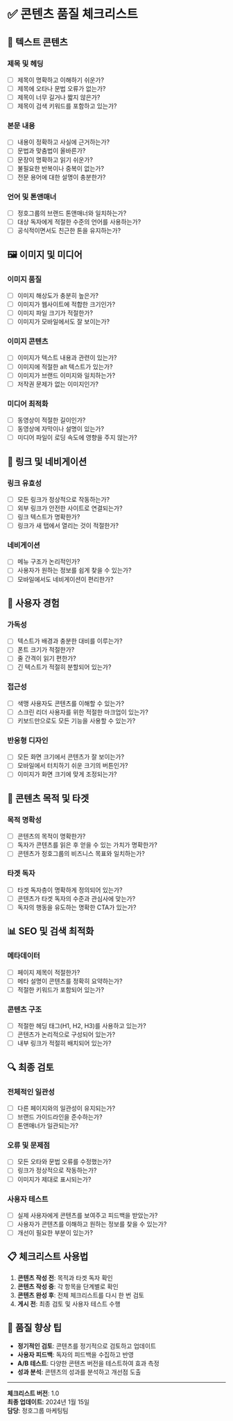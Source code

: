 # ✅ 콘텐츠 품질 체크리스트

## 📝 텍스트 콘텐츠

### 제목 및 헤딩
- [ ] 제목이 명확하고 이해하기 쉬운가?
- [ ] 제목에 오타나 문법 오류가 없는가?
- [ ] 제목이 너무 길거나 짧지 않은가?
- [ ] 제목이 검색 키워드를 포함하고 있는가?

### 본문 내용
- [ ] 내용이 정확하고 사실에 근거하는가?
- [ ] 문법과 맞춤법이 올바른가?
- [ ] 문장이 명확하고 읽기 쉬운가?
- [ ] 불필요한 반복이나 중복이 없는가?
- [ ] 전문 용어에 대한 설명이 충분한가?

### 언어 및 톤앤매너
- [ ] 정호그룹의 브랜드 톤앤매너와 일치하는가?
- [ ] 대상 독자에게 적절한 수준의 언어를 사용하는가?
- [ ] 공식적이면서도 친근한 톤을 유지하는가?

## 🖼️ 이미지 및 미디어

### 이미지 품질
- [ ] 이미지 해상도가 충분히 높은가?
- [ ] 이미지가 웹사이트에 적합한 크기인가?
- [ ] 이미지 파일 크기가 적절한가?
- [ ] 이미지가 모바일에서도 잘 보이는가?

### 이미지 콘텐츠
- [ ] 이미지가 텍스트 내용과 관련이 있는가?
- [ ] 이미지에 적절한 alt 텍스트가 있는가?
- [ ] 이미지가 브랜드 이미지와 일치하는가?
- [ ] 저작권 문제가 없는 이미지인가?

### 미디어 최적화
- [ ] 동영상이 적절한 길이인가?
- [ ] 동영상에 자막이나 설명이 있는가?
- [ ] 미디어 파일이 로딩 속도에 영향을 주지 않는가?

## 🔗 링크 및 네비게이션

### 링크 유효성
- [ ] 모든 링크가 정상적으로 작동하는가?
- [ ] 외부 링크가 안전한 사이트로 연결되는가?
- [ ] 링크 텍스트가 명확한가?
- [ ] 링크가 새 탭에서 열리는 것이 적절한가?

### 네비게이션
- [ ] 메뉴 구조가 논리적인가?
- [ ] 사용자가 원하는 정보를 쉽게 찾을 수 있는가?
- [ ] 모바일에서도 네비게이션이 편리한가?

## 📱 사용자 경험

### 가독성
- [ ] 텍스트가 배경과 충분한 대비를 이루는가?
- [ ] 폰트 크기가 적절한가?
- [ ] 줄 간격이 읽기 편한가?
- [ ] 긴 텍스트가 적절히 분할되어 있는가?

### 접근성
- [ ] 색맹 사용자도 콘텐츠를 이해할 수 있는가?
- [ ] 스크린 리더 사용자를 위한 적절한 마크업이 있는가?
- [ ] 키보드만으로도 모든 기능을 사용할 수 있는가?

### 반응형 디자인
- [ ] 모든 화면 크기에서 콘텐츠가 잘 보이는가?
- [ ] 모바일에서 터치하기 쉬운 크기의 버튼인가?
- [ ] 이미지가 화면 크기에 맞게 조정되는가?

## 🎯 콘텐츠 목적 및 타겟

### 목적 명확성
- [ ] 콘텐츠의 목적이 명확한가?
- [ ] 독자가 콘텐츠를 읽은 후 얻을 수 있는 가치가 명확한가?
- [ ] 콘텐츠가 정호그룹의 비즈니스 목표와 일치하는가?

### 타겟 독자
- [ ] 타겟 독자층이 명확하게 정의되어 있는가?
- [ ] 콘텐츠가 타겟 독자의 수준과 관심사에 맞는가?
- [ ] 독자의 행동을 유도하는 명확한 CTA가 있는가?

## 📊 SEO 및 검색 최적화

### 메타데이터
- [ ] 페이지 제목이 적절한가?
- [ ] 메타 설명이 콘텐츠를 정확히 요약하는가?
- [ ] 적절한 키워드가 포함되어 있는가?

### 콘텐츠 구조
- [ ] 적절한 헤딩 태그(H1, H2, H3)를 사용하고 있는가?
- [ ] 콘텐츠가 논리적으로 구성되어 있는가?
- [ ] 내부 링크가 적절히 배치되어 있는가?

## 🔍 최종 검토

### 전체적인 일관성
- [ ] 다른 페이지와의 일관성이 유지되는가?
- [ ] 브랜드 가이드라인을 준수하는가?
- [ ] 톤앤매너가 일관되는가?

### 오류 및 문제점
- [ ] 모든 오타와 문법 오류를 수정했는가?
- [ ] 링크가 정상적으로 작동하는가?
- [ ] 이미지가 제대로 표시되는가?

### 사용자 테스트
- [ ] 실제 사용자에게 콘텐츠를 보여주고 피드백을 받았는가?
- [ ] 사용자가 콘텐츠를 이해하고 원하는 정보를 찾을 수 있는가?
- [ ] 개선이 필요한 부분이 있는가?

## 📋 체크리스트 사용법

1. **콘텐츠 작성 전**: 목적과 타겟 독자 확인
2. **콘텐츠 작성 중**: 각 항목을 단계별로 확인
3. **콘텐츠 완성 후**: 전체 체크리스트를 다시 한 번 검토
4. **게시 전**: 최종 검토 및 사용자 테스트 수행

## 🚀 품질 향상 팁

- **정기적인 검토**: 콘텐츠를 정기적으로 검토하고 업데이트
- **사용자 피드백**: 독자의 피드백을 수집하고 반영
- **A/B 테스트**: 다양한 콘텐츠 버전을 테스트하여 효과 측정
- **성과 분석**: 콘텐츠의 성과를 분석하고 개선점 도출

---

**체크리스트 버전**: 1.0  
**최종 업데이트**: 2024년 1월 15일  
**담당**: 정호그룹 마케팅팀 